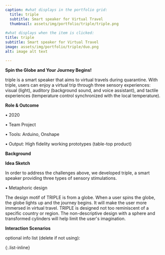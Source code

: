 ```yaml
---
caption: #what displays in the portfolio grid:
  title: triple
  subtitle: Smart speaker for Virtual Travel
  thumbnail: assets/img/portfolio/triple/triple.png
  
#what displays when the item is clicked:
title: triple
subtitle: Smart speaker for Virtual Travel
image: assets/img/portfolio/triple/duo.png
alt: image alt text

---
```

**Spin the Globe and Your Journey Begins!**

tr*i*ple is a smart speaker that aims to virtual travels during quarantine. With tr*i*ple, users can enjoy a virtual trip through three sensory experiences: visual (light), auditory (background sound, and voice assistant), and tactile experiences (temperature control synchronized with the local temperature). 

**Role & Outcome**

• 2020

• Team Project

• Tools: Arduino, Onshape

• Output: High fidelity working prototypes (table-top product)

**Background**

**Idea Sketch**

In order to address the challenges above, we developed tr*i*ple, a smart speaker providing three types of sensory stimulations.

• Metaphoric design

The design motif of TRIPLE is from a globe. When a user spins the globe, the globe lights up and the journey begins. It will make the user more immersed in virtual travel. TRIPLE is designed not too reminiscent of a specific country or region. The non-descriptive design with a sphere and transformed cylinders will help limit the user's imagination. 

**Interaction Scenarios**


optional info list (delete if not using):

{:.list-inline} 
